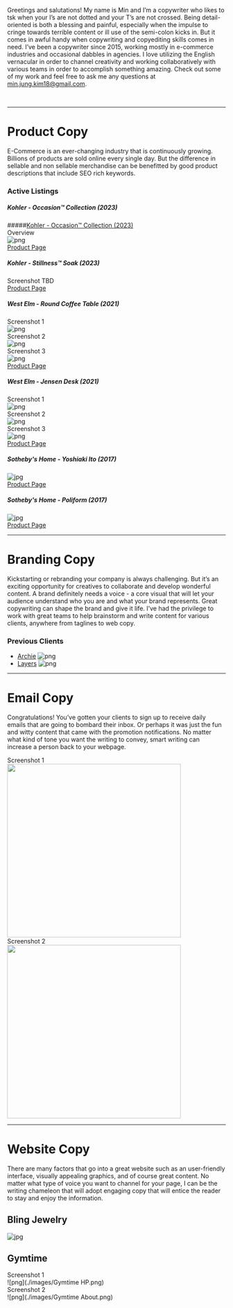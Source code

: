 Greetings and salutations! My name is Min and I’m a copywriter who likes to tsk when your I’s are not dotted and your T’s are not crossed. Being detail-oriented is both a blessing and painful, especially when the impulse to cringe towards terrible content or ill use of the semi-colon kicks in. But it comes in awful handy when copywriting and copyediting skills comes in need. I’ve been a copywriter since 2015, working mostly in e-commerce industries and occasional dabbles in agencies. I love utilizing the English vernacular in order to channel creativity and working collaboratively with various teams in order to accomplish something amazing. Check out some of my work and feel free to ask me any questions at min.jung.kim18@gmail.com.

<br />

***

# Product Copy
E-Commerce is an ever-changing industry that is continuously growing. Billions of products are sold online every single day. But the difference in sellable and non sellable merchandise can be benefitted by good product descriptions that include SEO rich keywords.

### Active Listings

##### Kohler - Occasion™ Collection (2023)
#####[Kohler - Occasion™ Collection (2023)](https://www.studiokohler.com/content/kohler-kds/en-us/featured/collections/fixtures-collections/occasion-collection.html)
<br>
Overview<br>
![png](./images/kohler_occasion_1.png)<br>
[Product Page](https://www.studiokohler.com/content/kohler-kds/en-us/featured/collections/fixtures-collections/occasion-collection.html)<br>

##### Kohler - Stillness™ Soak (2023)
Screenshot TBD<br>
[Product Page](https://www.studiokohler.com/en-us/bathroom/bathing/31404-kohler-plumbinguscanada.html?sku=K-31404-HW1)<br>

##### West Elm - Round Coffee Table (2021)
Screenshot 1<br>
![png](./images/west_elm_coffee_table_1.png)<br>
Screenshot 2<br>
![png](./images/west_elm_coffee_table_2.png)<br>
Screenshot 3<br>
![png](./images/west_elm_coffee_table_3.png)<br>
[Product Page](https://www.westelm.com/products/mid-century-art-display-round-coffee-table-cloud-h4475/)

##### West Elm - Jensen Desk (2021)
Screenshot 1<br>
![png](./images/west_elm_desk_1.png)<br>
Screenshot 2<br>
![png](./images/west_elm_desk_2.png)<br>
Screenshot 3<br>
![png](./images/west_elm_desk_3.png)<br>
[Product Page](https://www.westelm.com/products/jensen-desk-h1694/)

##### Sotheby's Home - Yoshiaki Ito (2017)
![jpg](./images/yoshiaki_ito_edited.jpg)<br>
[Product Page](https://sothebyshome.com/yoshiaki-ito-yosegi-stool-sea-63536-52484.html#)

##### Sotheby's Home - Poliform (2017)
![jpg](./images/poliform_sofa_edited.jpg)<br>
[Product Page](https://sothebyshome.com/poliform-long-island-05-sofa-and-service-tables-sea-58946-47687.html)

***

# Branding Copy
Kickstarting or rebranding your company is always challenging. But it’s an exciting opportunity for creatives to collaborate and develop wonderful content. A brand definitely needs a voice - a core visual that will let your audience understand who you are and what your brand represents. Great copywriting can shape the brand and give it life. I’ve had the privilege to work with great teams to help brainstorm and write content for various clients, anywhere from taglines to web copy.

### Previous Clients
- [Archie](https://www.callarchie.com/)
![png](./images/archie_landing.png)<br>
- [Layers](https://layerslife.com/)
![png](./images/layers_landing.png)

***

# Email Copy
Congratulations! You’ve gotten your clients to sign up to receive daily emails that are going to bombard their inbox. Or perhaps it was just the fun and witty content that came with the promotion notifications. No matter what kind of tone you want the writing to convey, smart writing can increase a person back to your webpage.
 
Screenshot 1<br>
<img src="./images/BlingJewelry-August-Birthstone.jpg" width="400"><br>
Screenshot 2<br>
<img src="./images/BlingJewelry-summer-nautical-jewelry.jpg" width="400"><br>

***

# Website Copy
There are many factors that go into a great website such as an user-friendly interface, visually appealing graphics, and of course great content. No matter what type of voice you want to channel for your page, I can be the writing chameleon that will adopt engaging copy that will entice the reader to stay and enjoy the information.

## Bling Jewelry
![jpg](./images/BlingJewelry-homepage-June.jpg)

## Gymtime
Screenshot 1<br>
![png](./images/Gymtime HP.png)<br>
Screenshot 2<br>
![png](./images/Gymtime About.png)
